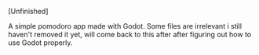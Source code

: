 [Unfinished]

A simple pomodoro app made with Godot.
Some files are irrelevant i still haven't removed it yet,
will come back to this after after figuring out how to use Godot properly.
